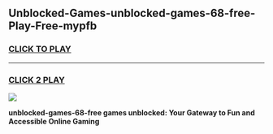 
## Unblocked-Games-unblocked-games-68-free-Play-Free-mypfb
<h3>
<a href="https://premium76.site?title=unblocked-games-68-free&ref=18A1">CLICK TO PLAY</a></h3>
<hr>

<h3>
<a href="https://premium76.site?title=unblocked-games-68-free&ref=18A1">CLICK 2 PLAY</a>
  
</h3>

<a href="https://premium76.site?title=unblocked-games-68-free&ref=18A1"><img src="https://clearcache.store/games.png"></a>


**unblocked-games-68-free games unblocked: Your Gateway to Fun and Accessible Online Gaming**
